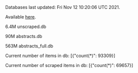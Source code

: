 Databases last updated: Fri Nov 12 10:20:06 UTC 2021. 

Available [here](https://github.com/cbeauhilton/ash-db/releases).

6.4M	unscraped.db

90M	abstracts.db

563M	abstracts_full.db

Current number of items in db:
[{"count(*)": 93309}]

Current number of scraped items in db:
[{"count(*)": 69657}]
